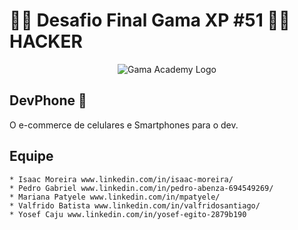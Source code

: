 # 🧑‍💻 Desafio Final Gama XP #51 🧑‍💻 HACKER

<p align="center">
  <img src="https://startups.com.br/wp-content/uploads/2021/07/MARCA__CMYK__GAMA-ACADEMY__COR__HORIZONTAL-e1625610632685-2048x716.png" alt="Gama Academy Logo"/>
</p>

## DevPhone 📱

O e-commerce de celulares e Smartphones para o dev.

## Equipe

    * Isaac Moreira www.linkedin.com/in/isaac-moreira/
    * Pedro Gabriel www.linkedin.com/in/pedro-abenza-694549269/
    * Mariana Patyele www.linkedin.com/in/mpatyele/
    * Valfrido Batista www.linkedin.com/in/valfridosantiago/
    * Yosef Caju www.linkedin.com/in/yosef-egito-2879b190



